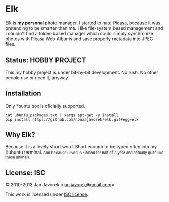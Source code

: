 
# Elk

Elk is **my personal** photo manager. I started to hate Picasa, because it was pretending to be smarter than me. I like file-system based management and I couldn't find a folder-based manager which could simply synchronize photos with Picasa Web Albums and save properly metadata into JPEG files.

## Status: HOBBY PROJECT

This my hobby project is under bit-by-bit development. No rush. No other people use or need it, anyway.

## Installation

Only *buntu box is oficially supported.

    cat ubuntu_packages.txt | xargs apt-get -y install
    pip install https://github.com/honzajavorek/elk.git#egg=elk

## Why Elk?

Because it is a lovely short word. Short enough to be typed often into my Xubuntu terminal. <small>And because I lived in Finland for half of a year and actually quite like these animals.</small>

## License: ISC

© 2010-2012 Jan Javorek &lt;<a
href="mailto:jan.javorek&#64;gmail.com">jan.javorek&#64;gmail.com</a>&gt;

This work is licensed under [ISC license](https://en.wikipedia.org/wiki/ISC_license).
